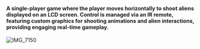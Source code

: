 #### A single-player game where the player moves horizontally to shoot aliens displayed on an LCD screen. Control is managed via an IR remote, featuring custom graphics for shooting animations and alien interactions, providing engaging real-time gameplay.
![IMG_7150](https://github.com/user-attachments/assets/cc985dde-0fc4-475b-b814-9d9c4637d67f)

